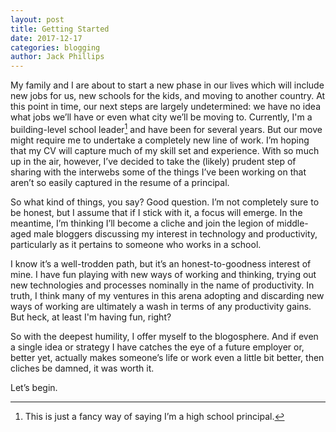 ```yaml
---
layout: post
title: Getting Started
date: 2017-12-17
categories: blogging
author: Jack Phillips
---
```


My family and I are about to start a new phase in our lives which will include new jobs for us, new schools for the kids, and moving to another country. At this point in time, our next steps are largely undetermined: we have no idea what jobs we’ll have or even what city we’ll be moving to. Currently, I'm a building-level school leader[^1] and have been for several years. But our move might require me to undertake a completely new line of work. I’m hoping that my CV will capture much of my skill set and experience. With so much up in the air, however, I’ve decided to take the (likely) prudent step of sharing with the interwebs some of the things I’ve been working on that aren’t so easily captured in the resume of a principal.

So what kind of things, you say? Good question. I’m not completely sure to be honest, but I assume that if I stick with it, a focus will emerge. In the meantime, I’m thinking I’ll become a cliche and join the legion of middle-aged male bloggers discussing my interest in technology and productivity, particularly as it pertains to someone who works in a school. 

I know it’s a well-trodden path, but it’s an honest-to-goodness interest of mine. I have fun playing with new ways of working and thinking, trying out new technologies and processes nominally in the name of productivity. In truth, I think many of my ventures in this arena adopting and discarding new ways of working are ultimately a wash in terms of any productivity gains. But heck, at least I'm having fun, right?

So with the deepest humility, I offer myself to the blogosphere. And if even a single idea or strategy I have catches the eye of a future employer or, better yet, actually makes someone’s life or work even a little bit better, then cliches be damned, it was worth it.

Let’s begin.

[^1]: This is just a fancy way of saying I’m a high school principal.
